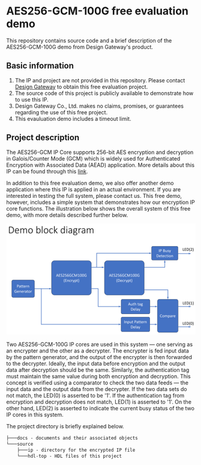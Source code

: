 # AES256-GCM-100G free evaluation demo

This repository contains source code and a brief description of the AES256-GCM-100G demo from Design Gateway's product.

## Basic information

1. The IP and project are not provided in this repository. Please contact [Design Gateway](https://dgway.com/contact.html) to obtain this free evaluation project.
2. The source code of this project is publicly available to demonstrate how to use this IP.
3. Design Gateway Co., Ltd. makes no claims, promises, or guarantees regarding the use of this free project. 
4. This evauluation demo includes a timeout limit.

## Project description
The AES256-GCM IP Core supports 256-bit AES encryption and decryption in Galois/Counter Mode (GCM) which is widely used for Authenticated Encryption with Associated Data (AEAD) application. More details about this IP can be found through this [link](https://dgway.com/ASIP_E.html#AESGCM).

In addition to this free evaluation demo, we also offer another demo application where this IP is applied in an actual environment. If you are interested in testing the full system, please contact us. This free demo, however, includes a simple system that demonstrates how our encryption IP core functions. The illustration below shows the overall system of this free demo, with more details described further below.

![block-diagram](./docs/AES256GCM100GDemo.PNG)

Two AES256-GCM-100G IP cores are used in this system — one serving as an encrypter and the other as a decrypter. The encrypter is fed input data by the pattern generator, and the output of the encrypter is then forwarded to the decrypter. Ideally, the input data before encryption and the output data after decryption should be the same. Similarly, the authentication tag must maintain the same value during both encryption and decryption. This concept is verified using a comparator to check the two data feeds — the input data and the output data from the decrypter. If the two data sets do not match, the LED(0) is asserted to be '1'.  If the authentication tag from encryption and decryption does not match, LED(1) is asserted to '1'. On the other hand, LED(2) is asserted to indicate the current busy status of the two IP cores in this system.

The project directory is briefly explained below.
```
├───docs - documents and their associated objects 
└───source 
    ├───ip - directory for the encrypted IP file
    └───hdl-top - HDL files of this project
```

